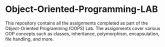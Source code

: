 # Object-Oriented-Programming-LAB
This repository contains all the assignments completed as part of the Object-Oriented Programming (OOPS) Lab. The assignments cover various OOP concepts such as classes, inheritance, polymorphism, encapsulation, file handling, and more.
